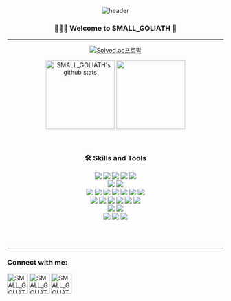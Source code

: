 <div align="center">
  
  ![header](https://capsule-render.vercel.app/api?type=venom&color=gradient&height=250&section=header&text=SMALL_GOLIATH&fontSize=90)
  
  ### 👨🏻‍💻 Welcome to SMALL_GOLIATH 👋 
  ---
  
  [![Solved.ac프로필](http://mazassumnida.wtf/api/v2/generate_badge?boj=doto_ri)](https://solved.ac/doto_ri)
  <div style="display: flex, height:180px">
    <img align="center" style="height:160px" src="https://github-readme-stats-flax-pi-21.vercel.app/api?username=small-goliath&show_icons=true&include_all_commits=true&theme=nord&hide_border=true&locale=kr" alt="SMALL_GOLIATH's github stats" />
    <img align="center" style="height:160px" src="https://github-readme-stats-flax-pi-21.vercel.app/api/top-langs/?username=small-goliath&layout=compact&theme=dracula&hide_border=true&locale=kr" />
  </div>
  
  
  <br />
  <br />
  
  ### 🛠 Skills and Tools
  
  <img src="https://img.shields.io/badge/java-007396?style=for-the-badge&logo=OpenJDK&logoColor=white"/> </t>
  <img src="https://img.shields.io/badge/Spring-6DB33F?style=for-the-badge&logo=Spring&logoColor=white"/>
  <img src="https://img.shields.io/badge/Spring Boot-6DB33F?style=for-the-badge&logo=Springboot&logoColor=white"/>
  <img src="https://img.shields.io/badge/Spring Batch-6DB33F?style=for-the-badge&logo=Spring&logoColor=white"/>
  <img src="https://img.shields.io/badge/Hibernate-59666C?style=for-the-badge&logo=Hibernate&logoColor=white">
  <br />
  <img src="https://img.shields.io/badge/JavaScript-F7DF1E?style=for-the-badge&logo=JavaScript&logoColor=white"/>
  <img src="https://img.shields.io/badge/Python-3776AB?style=for-the-badge&logo=Python&logoColor=white"/>
  <br />
  <img src="https://img.shields.io/badge/AWS-232F3E?style=for-the-badge&logo=amazonwebservices&logoColor=white"/>
  <img src="https://img.shields.io/badge/Apache Kafka-%3333333.svg?style=for-the-badge&logo=Apache Kafka&logoColor=white"/>
  <img src="https://img.shields.io/badge/Elasticsearch-005571?style=for-the-badge&logo=Elasticsearch&logoColor=white"/>
  <img src="https://img.shields.io/badge/Kibana-005571?style=for-the-badge&logo=Kibana&logoColor=white"/>
  <img src="https://img.shields.io/badge/Mysql-4479A1?style=for-the-badge&logo=Mysql&logoColor=white"/>
  <img src="https://img.shields.io/badge/RabbitMQ-FF6600?style=for-the-badge&logo=RabbitMQ&logoColor=white"/>
  <img src="https://img.shields.io/badge/Redis-DC382D?style=for-the-badge&logo=Redis&logoColor=white"/>
  <br />
  <img src="https://img.shields.io/badge/docker-%230db7ed.svg?style=for-the-badge&logo=docker&logoColor=white"/>
  <img src="https://img.shields.io/badge/Jenkins-D24939?style=for-the-badge&logo=Jenkins&logoColor=white"/>
  <img src="https://img.shields.io/badge/ArgoCD-EF7B4D?style=for-the-badge&logo=argo&logoColor=white"/>
  <img src="https://img.shields.io/badge/Git Action-2088FF?style=for-the-badge&logo=githubactions&logoColor=white"/>
  <img src="https://img.shields.io/badge/k8s-326CE5?style=for-the-badge&logo=kubernetes&logoColor=white"/>
  <img src="https://img.shields.io/badge/Linux-FCC624?style=for-the-badge&logo=linux&logoColor=white"/>
  <br />
  <img src="https://img.shields.io/badge/Maven-C71A36?style=for-the-badge&logo=apachemaven&logoColor=white"/>
  <img src="https://img.shields.io/badge/Gradle-02303A?style=for-the-badge&logo=Gradle&logoColor=white"/>
  <br />
  <img src="https://img.shields.io/badge/Jira-0052CC?style=for-the-badge&logo=Jira&logoColor=white"/>
  <img src="https://img.shields.io/badge/Confluence-172B4D?style=for-the-badge&logo=confluence&logoColor=white"/>
  <img src="https://img.shields.io/badge/Git-F05032?style=for-the-badge&logo=git&logoColor=white"/>
  
  <br />
  <br />

</div>

---

### Connect with me:

[<img align="left" alt="SMALL_GOLIATH | tstory" width="48px" src="https://img.icons8.com/color/48/000000/domain.png" />][website]
[<img align="left" alt="SMALL_GOLIATH | LinkedIn" width="48px" src="https://img.icons8.com/color/48/000000/linkedin.png" />][linkedin]
[<img align="left" alt="SMALL_GOLIATH | Instagram" width="48px" src="https://img.icons8.com/color/48/000000/instagram-new--v2.png" />][instagram]

[website]: https://maeng-dev.tistory.com/
[linkedin]: https://www.linkedin.com/in/maeng-inyoung
[instagram]: https://www.instagram.com/doto.ri_/

<br />
